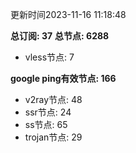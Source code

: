 更新时间2023-11-16 11:18:48

**总订阅: 37**
**总节点: 6288**
- vless节点: 7

**google ping有效节点: 166**
- v2ray节点: 48
- ssr节点: 24
- ss节点: 65
- trojan节点: 29
